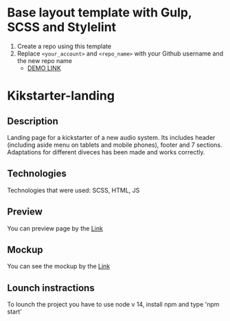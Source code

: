 # Base layout template with Gulp, SCSS and Stylelint
1. Create a repo using this template
1. Replace `<your_account>` and `<repo_name>` with your Github username and the new repo name
    - [DEMO LINK](https://kapesha.github.io/kiksstarter-landing/)


# Kikstarter-landing

## Description
Landing page for a kickstarter of a new audio system. Its includes header (including aside menu on tablets and mobile phones), footer and 7 sections. Adaptations for different diveces has been made and works correctly.

## Technologies

Technologies that were used: SCSS, HTML, JS

## Preview

You can preview page by the [Link](https://kapesha.github.io/kiksstarter-landing/)

## Mockup

You can see the mockup by the [Link](https://www.figma.com/design/Ujp7bCFuvuJlkn8TSbQPSZ/Kickstarter_FE-students?node-id=19655-32&node-type=canvas&t=gryJ1i3rN47B4bnE-0)

## Lounch instractions

To lounch the project you have to use node v 14, install npm and type 'npm start'
